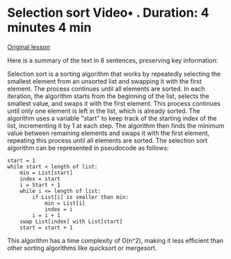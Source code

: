# Selection sort Video• . Duration: 4 minutes 4 min

[Original lesson](https://www.coursera.org/learn/uol-fundamentals-of-computer-science/lecture/Nnfiu/selection-sort)

Here is a summary of the text in 8 sentences, preserving key information:

Selection sort is a sorting algorithm that works by repeatedly selecting the smallest element from an unsorted list and swapping it with the first element. The process continues until all elements are sorted. In each iteration, the algorithm starts from the beginning of the list, selects the smallest value, and swaps it with the first element. This process continues until only one element is left in the list, which is already sorted. The algorithm uses a variable "start" to keep track of the starting index of the list, incrementing it by 1 at each step. The algorithm then finds the minimum value between remaining elements and swaps it with the first element, repeating this process until all elements are sorted. The selection sort algorithm can be represented in pseudocode as follows:

```
start = 1
while start < length of list:
    min = List[start]
    index = start
    i = Start + 1
    while i <= length of list:
        if List[i] is smaller than min:
            min = List[i]
            index = i
        i = i + 1
    swap List[index] with List[start]
    start = start + 1
```

This algorithm has a time complexity of O(n^2), making it less efficient than other sorting algorithms like quicksort or mergesort.

